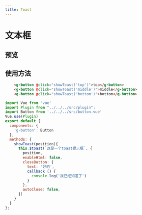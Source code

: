```yaml
---
title: Toast 
---
```


# 文本框

## 预览
<clientOnly>
	<toast-demo style="margin-top:16px"></toast-demo>
</clientOnly>


## 使用方法
```html
	<g-button @click="showToast('top')">top</g-button>
	<g-button @click="showToast('middle')">middle</g-button>
	<g-button @click="showToast('bottom')">bottom</g-button>
```

```javascript
import Vue from 'vue'
import Plugin from "../../../src/plugin";
import Button from '../../../src/button.vue'
Vue.use(Plugin)
export default {
  components: {
    'g-button': Button
  },
  methods: {
    showToast(position){
      this.$toast(`这是一个toast提示框`, {
        position,
        enableHtml: false,
        closeButton: {
          text: '好的',
          callback () {
            console.log('我已经知道了')
          }
        },
        autoClose: false,  
      })
    }
  }
};
```